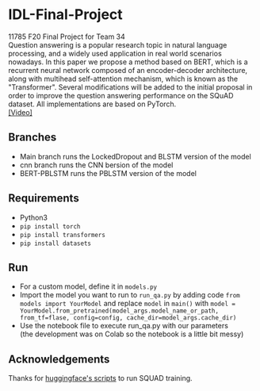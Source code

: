 # IDL-Final-Project
11785 F20 Final Project for Team 34  
Question answering is a popular research topic in natural language processing, and a widely used application in real world scenarios nowadays.
In this paper we propose a method based on BERT, which is a recurrent neural network composed of an encoder-decoder architecture, along with multihead self-attention mechanism, which is known as the "Transformer".
Several modifications will be added to the initial proposal in order to improve the question answering performance on the SQuAD dataset. All implementations are based on PyTorch.  
[[Video]](https://youtu.be/mBTJcJhdrjs)
## Branches
 - Main branch runs the LockedDropout and BLSTM version of the model
 - cnn branch runs the CNN bersion of the model
 - BERT-PBLSTM runs the PBLSTM version of the model

## Requirements
 - Python3
 - `pip install torch`
 - `pip install transformers`
 - `pip install datasets`

 ## Run
  - For a custom model, define it in `models.py`
  - Import the model you want to run to `run_qa.py` by adding code `from models import YourModel` and replace `model` in `main()` with `model = YourModel.from_pretrained(model_args.model_name_or_path, from_tf=flase, config=config, cache_dir=model_args.cache_dir)`
 - Use the notebook file to execute run_qa.py with our parameters  
 (the development was on Colab so the notebook is a little bit messy)

## Acknowledgements
 Thanks for [huggingface's scripts](https://github.com/huggingface/transformers/tree/master/examples/question-answering) to run SQUAD training.
 
